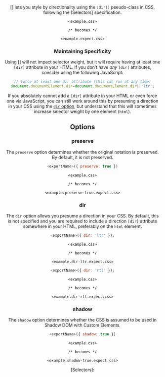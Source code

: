 <!-- Available Variables: -->
<!-- <humanReadableName> PostCSS Your Plugin -->
<!-- <exportName> postcssYourPlugin -->
<!-- <packageName> @csstools/postcss-your-plugin -->
<!-- <packageVersion> 1.0.0 -->
<!-- <packagePath> plugins/postcss-your-plugin -->
<!-- <cssdbId> your-feature -->
<!-- <specUrl> https://www.w3.org/TR/css-color-4/#funcdef-color -->
<!-- <example.css> file contents for examples/example.css -->
<!-- <header> -->
<!-- <usage> usage instructions -->
<!-- <envSupport> -->
<!-- <corsWarning> -->
<!-- <linkList> -->
<!-- to generate : npm run docs -->

<header>

[<humanReadableName>] lets you style by directionality using the `:dir()`
pseudo-class in CSS, following the [Selectors] specification.

```pcss
<example.css>

/* becomes */

<example.expect.css>
```

### Maintaining Specificity

Using [<humanReadableName>] will not impact selector weight, but it will
require having at least one `[dir]` attribute in your HTML. If you don’t have
_any_ `[dir]` attributes, consider using the following JavaScript:

```js
// force at least one dir attribute (this can run at any time)
document.documentElement.dir=document.documentElement.dir||'ltr';
```

If you absolutely cannot add a `[dir]` attribute in your HTML or even force one
via JavaScript, you can still work around this by presuming a direction in your
CSS using the [`dir` option](#dir), but understand that this will
sometimes increase selector weight by one element (`html`).

<usage>

<envSupport>

## Options

### preserve

The `preserve` option determines whether the original notation
is preserved. By default, it is not preserved.

```js
<exportName>({ preserve: true })
```

```pcss
<example.css>

/* becomes */

<example.preserve-true.expect.css>
```

### dir

The `dir` option allows you presume a direction in your CSS. By default, this
is not specified and you are required to include a direction `[dir]` attribute
somewhere in your HTML, preferably on the `html` element.

```js
<exportName>({ dir: 'ltr' });
```

```pcss
<example.css>

/* becomes */

<example.dir-ltr.expect.css>
```

```js
<exportName>({ dir: 'rtl' });
```

```pcss
<example.css>

/* becomes */

<example.dir-rtl.expect.css>
```

### shadow

The `shadow` option determines whether the CSS is assumed to be used in Shadow DOM with Custom Elements.

```js
<exportName>({ shadow: true })
```

```pcss
<example.css>

/* becomes */

<example.shadow-true.expect.css>
```

<linkList>
[Selectors]: <specUrl>
